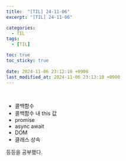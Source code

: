```yaml
---
title:  "[TIL] 24-11-06"
excerpt: "[TIL] 24-11-06"

categories:
  - TIL
tags:
  - [TIL]

toc: true
toc_sticky: true
 
date: 2024-11-06 23:12:10 +0900
last_modified_at: 2024-11-06 23:13:10 +0900
---
```


<br>

- 콜백함수
- 콜백함수 내 this 값
- promise
- async await
- DOM
- 클래스 상속

등등을 공부했다.